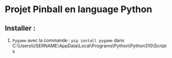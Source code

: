 # Projet Pinball en language Python

## Installer :

1. `Pygame` avec la commande : `pip install pygame` dans C:\Users\USERNAME\AppData\Local\Programs\Python\Python310\Scripts

